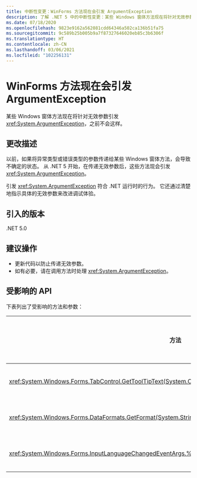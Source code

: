 ```yaml
---
title: 中断性变更：WinForms 方法现在会引发 ArgumentException
description: 了解 .NET 5 中的中断性变更：某些 Windows 窗体方法现在将针对无效参数引发 ArgumentException。
ms.date: 07/18/2020
ms.openlocfilehash: 9823e9162a562081cdd64346a502ca136b51fa75
ms.sourcegitcommit: 9c589b25b005b9a7f87327646020eb85c3b6306f
ms.translationtype: HT
ms.contentlocale: zh-CN
ms.lasthandoff: 03/06/2021
ms.locfileid: "102256131"
---
```

# <a name="winforms-methods-now-throw-argumentexception"></a>WinForms 方法现在会引发 ArgumentException

某些 Windows 窗体方法现在将针对无效参数引发 <xref:System.ArgumentException>，之前不会这样。

## <a name="change-description"></a>更改描述

以前，如果将异常类型或错误类型的参数传递给某些 Windows 窗体方法，会导致不确定的状态。 从 .NET 5 开始，在传递无效参数后，这些方法现会引发 <xref:System.ArgumentException>。

引发 <xref:System.ArgumentException> 符合 .NET 运行时的行为。 它还通过清楚地指示具体的无效参数来改进调试体验。

## <a name="version-introduced"></a>引入的版本

.NET 5.0

## <a name="recommended-action"></a>建议操作

- 更新代码以防止传递无效参数。
- 如有必要，请在调用方法时处理 <xref:System.ArgumentException>。

## <a name="affected-apis"></a>受影响的 API

下表列出了受影响的方法和参数：

| 方法 | 参数名称 | 条件 | 新增的版本 |
|-|-|-|-|
| <xref:System.Windows.Forms.TabControl.GetToolTipText(System.Object)?displayProperty=fullName> | `item` | 参数不属于 <xref:System.Windows.Forms.TabPage> 类型。 | 预览版 1 |
| <xref:System.Windows.Forms.DataFormats.GetFormat(System.String)?displayProperty=fullName> | `format` | 参数为 `null`、<xref:System.String.Empty?displayProperty=nameWithType> 或空格。 | 预览版 5 |
| <xref:System.Windows.Forms.InputLanguageChangedEventArgs.%23ctor(System.Globalization.CultureInfo,System.Byte)> | `culture` | 无法检索指定区域性的 `InputLanguage`。 | 预览版 7 |

<!--

### Affected APIs

- `M:System.Windows.Forms.TabControl.GetToolTipText(System.Object)`
- `M:System.Windows.Forms.DataFormats.GetFormat(System.String)`
- `M:System.Windows.Forms.InputLanguageChangedEventArgs.%23ctor(System.Globalization.CultureInfo,System.Byte)`

### Category

Windows Forms

-->

